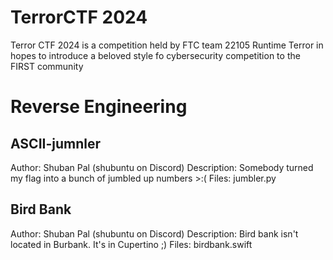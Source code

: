 # TerrorCTF 2024

Terror CTF 2024 is a competition held by FTC team 22105 Runtime Terror in hopes to introduce a beloved style fo cybersecurity competition to the FIRST community

# Reverse Engineering

## ASCII-jumnler

Author: Shuban Pal (shubuntu on Discord)
Description: Somebody turned my flag into a bunch of jumbled up numbers >:(
Files: jumbler.py

## Bird Bank

Author: Shuban Pal (shubuntu on Discord)
Description: Bird bank isn't located in Burbank. It's in Cupertino ;)
Files: birdbank.swift
